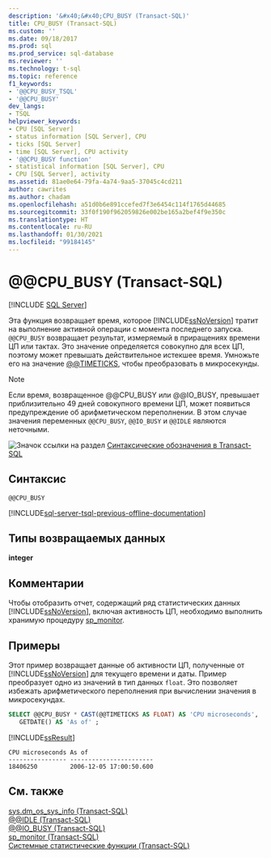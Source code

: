 ```yaml
---
description: '&#x40;&#x40;CPU_BUSY (Transact-SQL)'
title: CPU_BUSY (Transact-SQL)
ms.custom: ''
ms.date: 09/18/2017
ms.prod: sql
ms.prod_service: sql-database
ms.reviewer: ''
ms.technology: t-sql
ms.topic: reference
f1_keywords:
- '@@CPU_BUSY_TSQL'
- '@@CPU_BUSY'
dev_langs:
- TSQL
helpviewer_keywords:
- CPU [SQL Server]
- status information [SQL Server], CPU
- ticks [SQL Server]
- time [SQL Server], CPU activity
- '@@CPU_BUSY function'
- statistical information [SQL Server], CPU
- CPU [SQL Server], activity
ms.assetid: 81ae0e64-79fa-4a74-9aa5-37045c4cd211
author: cawrites
ms.author: chadam
ms.openlocfilehash: a51d0b6e891ccefed7f3e6454c114f1765d44685
ms.sourcegitcommit: 33f0f190f962059826e002be165a2bef4f9e350c
ms.translationtype: HT
ms.contentlocale: ru-RU
ms.lasthandoff: 01/30/2021
ms.locfileid: "99184145"
---
```

# <a name="x40x40cpu_busy-transact-sql"></a>&#x40;&#x40;CPU_BUSY (Transact-SQL)

[!INCLUDE [SQL Server](../../includes/applies-to-version/sqlserver.md)]

Эта функция возвращает время, которое [!INCLUDE[ssNoVersion](../../includes/ssnoversion-md.md)] тратит на выполнение активной операции с момента последнего запуска. `@@CPU_BUSY` возвращает результат, измеряемый в приращениях времени ЦП или тактах. Это значение определяется совокупно для всех ЦП, поэтому может превышать действительное истекшее время. Умножьте его на значение [@@TIMETICKS](./timeticks-transact-sql.md), чтобы преобразовать в микросекунды.
  
> [!NOTE]  
>  Если время, возвращенное @@CPU_BUSY или @@IO_BUSY, превышает приблизительно 49 дней совокупного времени ЦП, может появиться предупреждение об арифметическом переполнении. В этом случае значения переменных `@@CPU_BUSY`, `@@IO_BUSY` и `@@IDLE` являются неточными.  
  
![Значок ссылки на раздел](../../database-engine/configure-windows/media/topic-link.gif "Значок ссылки на раздел") [Синтаксические обозначения в Transact-SQL](../../t-sql/language-elements/transact-sql-syntax-conventions-transact-sql.md)
  
## <a name="syntax"></a>Синтаксис  
  
```syntaxsql
@@CPU_BUSY  
```  

[!INCLUDE[sql-server-tsql-previous-offline-documentation](../../includes/sql-server-tsql-previous-offline-documentation.md)]


## <a name="return-types"></a>Типы возвращаемых данных
**integer**
  
## <a name="remarks"></a>Комментарии  
Чтобы отобразить отчет, содержащий ряд статистических данных [!INCLUDE[ssNoVersion](../../includes/ssnoversion-md.md)], включая активность ЦП, необходимо выполнить хранимую процедуру [sp_monitor](../../relational-databases/system-stored-procedures/sp-monitor-transact-sql.md).
  
## <a name="examples"></a>Примеры  
Этот пример возвращает данные об активности ЦП, полученные от [!INCLUDE[ssNoVersion](../../includes/ssnoversion-md.md)] для текущего времени и даты. Пример преобразует одно из значений в тип данных `float`. Это позволяет избежать арифметического переполнения при вычислении значения в микросекундах.
  
```sql
SELECT @@CPU_BUSY * CAST(@@TIMETICKS AS FLOAT) AS 'CPU microseconds',   
   GETDATE() AS 'As of' ;  
```  
  
[!INCLUDE[ssResult](../../includes/ssresult-md.md)]
  
```
CPU microseconds As of
---------------- -----------------------
18406250         2006-12-05 17:00:50.600
```
  
## <a name="see-also"></a>См. также
[sys.dm_os_sys_info (Transact-SQL)](../../relational-databases/system-dynamic-management-views/sys-dm-os-sys-info-transact-sql.md)  
[@@IDLE &#40;Transact-SQL&#41;](../../t-sql/functions/idle-transact-sql.md)  
[@@IO_BUSY &#40;Transact-SQL&#41;](../../t-sql/functions/io-busy-transact-sql.md)  
[sp_monitor (Transact-SQL)](../../relational-databases/system-stored-procedures/sp-monitor-transact-sql.md)  
[Системные статистические функции (Transact-SQL)](../../t-sql/functions/system-statistical-functions-transact-sql.md)
  
  
